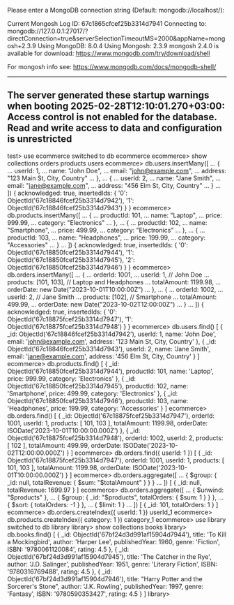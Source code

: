 Please enter a MongoDB connection string (Default: mongodb://localhost/):

Current Mongosh Log ID: 67c1865cfcef25b3314d7941
Connecting to:          mongodb://127.0.0.1:27017/?directConnection=true&serverSelectionTimeoutMS=2000&appName=mongosh+2.3.9
Using MongoDB:          8.0.4
Using Mongosh:          2.3.9
mongosh 2.4.0 is available for download: https://www.mongodb.com/try/download/shell

For mongosh info see: https://www.mongodb.com/docs/mongodb-shell/

------
   The server generated these startup warnings when booting
   2025-02-28T12:10:01.270+03:00: Access control is not enabled for the database. Read and write access to data and configuration is unrestricted
------

test> use ecommerce
switched to db ecommerce
ecommerce> show collections
orders
products
users
ecommerce> db.users.insertMany([
...     {
...         userId: 1,
...         name: "John Doe",
...         email: "john@example.com",
...         address: "123 Main St, City, Country"
...     },
...     {
...         userId: 2,
...         name: "Jane Smith",
...         email: "jane@example.com",
...         address: "456 Elm St, City, Country"
...     }
... ])
{
  acknowledged: true,
  insertedIds: {
    '0': ObjectId('67c18846fcef25b3314d7942'),
    '1': ObjectId('67c18846fcef25b3314d7943')
  }
}
ecommerce> db.products.insertMany([
...     {
...         productId: 101,
...         name: "Laptop",
...         price: 999.99,
...         category: "Electronics"
...     },
...     {
...         productId: 102,
...         name: "Smartphone",
...         price: 499.99,
...         category: "Electronics"
...     },
...     {
...         productId: 103,
...         name: "Headphones",
...         price: 199.99,
...         category: "Accessories"
...     }
... ])
{
  acknowledged: true,
  insertedIds: {
    '0': ObjectId('67c18850fcef25b3314d7944'),
    '1': ObjectId('67c18850fcef25b3314d7945'),
    '2': ObjectId('67c18850fcef25b3314d7946')
  }
}
ecommerce> db.orders.insertMany([
...     {
...         orderId: 1001,
...         userId: 1, // John Doe
...         products: [101, 103], // Laptop and Headphones
...         totalAmount: 1199.98,
...         orderDate: new Date("2023-10-01T10:00:00Z")
...     },
...     {
...         orderId: 1002,
...         userId: 2, // Jane Smith
...         products: [102], // Smartphone
...         totalAmount: 499.99,
...         orderDate: new Date("2023-10-02T12:00:00Z")
...     }
... ])
{
  acknowledged: true,
  insertedIds: {
    '0': ObjectId('67c18875fcef25b3314d7947'),
    '1': ObjectId('67c18875fcef25b3314d7948')
  }
}
ecommerce> db.users.find()
[
  {
    _id: ObjectId('67c18846fcef25b3314d7942'),
    userId: 1,
    name: 'John Doe',
    email: 'john@example.com',
    address: '123 Main St, City, Country'
  },
  {
    _id: ObjectId('67c18846fcef25b3314d7943'),
    userId: 2,
    name: 'Jane Smith',
    email: 'jane@example.com',
    address: '456 Elm St, City, Country'
  }
]
ecommerce> db.products.find()
[
  {
    _id: ObjectId('67c18850fcef25b3314d7944'),
    productId: 101,
    name: 'Laptop',
    price: 999.99,
    category: 'Electronics'
  },
  {
    _id: ObjectId('67c18850fcef25b3314d7945'),
    productId: 102,
    name: 'Smartphone',
    price: 499.99,
    category: 'Electronics'
  },
  {
    _id: ObjectId('67c18850fcef25b3314d7946'),
    productId: 103,
    name: 'Headphones',
    price: 199.99,
    category: 'Accessories'
  }
]
ecommerce> db.orders.find()
[
  {
    _id: ObjectId('67c18875fcef25b3314d7947'),
    orderId: 1001,
    userId: 1,
    products: [ 101, 103 ],
    totalAmount: 1199.98,
    orderDate: ISODate('2023-10-01T10:00:00.000Z')
  },
  {
    _id: ObjectId('67c18875fcef25b3314d7948'),
    orderId: 1002,
    userId: 2,
    products: [ 102 ],
    totalAmount: 499.99,
    orderDate: ISODate('2023-10-02T12:00:00.000Z')
  }
]
ecommerce> db.orders.find({ userId: 1 })
[
  {
    _id: ObjectId('67c18875fcef25b3314d7947'),
    orderId: 1001,
    userId: 1,
    products: [ 101, 103 ],
    totalAmount: 1199.98,
    orderDate: ISODate('2023-10-01T10:00:00.000Z')
  }
]
ecommerce> db.orders.aggregate([
...     { $group: { _id: null, totalRevenue: { $sum: "$totalAmount" } } }
... ])
[ { _id: null, totalRevenue: 1699.97 } ]
ecommerce> db.orders.aggregate([
...     { $unwind: "$products" },
...     { $group: { _id: "$products", totalOrders: { $sum: 1 } } },
...     { $sort: { totalOrders: -1 } },
...     { $limit: 1 }
... ])
[ { _id: 101, totalOrders: 1 } ]
ecommerce> db.orders.createIndex({ userId: 1 })
userId_1
ecommerce> db.products.createIndex({ category: 1 })
category_1
ecommerce> use library
switched to db library
library> show collections
books
library> db.books.find()
[
  {
    _id: ObjectId('67bf24d3d991af15904d7944'),
    title: 'To Kill a Mockingbird',
    author: 'Harper Lee',
    publishedYear: 1960,
    genre: 'Fiction',
    ISBN: '9780061120084',
    rating: 4.5
  },
  {
    _id: ObjectId('67bf24d3d991af15904d7945'),
    title: 'The Catcher in the Rye',
    author: 'J.D. Salinger',
    publishedYear: 1951,
    genre: 'Literary Fiction',
    ISBN: '9780316769488',
    rating: 4.5
  },
  {
    _id: ObjectId('67bf24d3d991af15904d7946'),
    title: "Harry Potter and the Sorcerer's Stone",
    author: 'J.K. Rowling',
    publishedYear: 1997,
    genre: 'Fantasy',
    ISBN: '9780590353427',
    rating: 4.5
  }
]
library>

